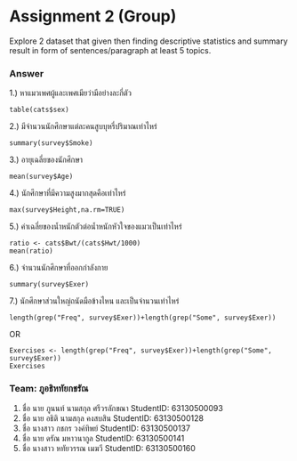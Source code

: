 # Assignment 2 (Group)
Explore 2 dataset that given then finding descriptive statistics and summary result in form of sentences/paragraph at least 5 topics.

### Answer

1.) หาแมวเพศผู้และเพศเมียว่ามีอย่างละกี่ตัว
```{R}
table(cats$sex)
```

2.) มีจำนวนนักศึกษาแต่ละคนสูบบุหรี่ปริมาณเท่าไหร่
```{R}
summary(survey$Smoke)
```

3.) อายุเฉลี่ยของนักศึกษา
```{R}
mean(survey$Age)
```

4.) นักศึกษาที่มีความสูงมากสุดคือเท่าไหร่
```{R}
max(survey$Height,na.rm=TRUE)
```

5.) ค่าเฉลี่ยของน้ำหนักตัวต่อน้ำหนักหัวใจของแมวเป็นเท่าไหร่
```{R}
ratio <- cats$Bwt/(cats$Hwt/1000)
mean(ratio)
```

6.) จำนวนนักศึกษาที่ออกกำลังกาย
```{R}
summary(survey$Exer)
```

7.) นักศึกษาส่วนใหญ่ถนัดมือข้างไหน และเป็นจำนวนเท่าไหร่
```{R}
length(grep("Freq", survey$Exer))+length(grep("Some", survey$Exer))
```
OR
```{R}
Exercises <- length(grep("Freq", survey$Exer))+length(grep("Some", survey$Exer))
Exercises
```

### Team: ภูอธิหทัยกชรัณ

1. ชื่อ นาย ภูนนท์ นามสกุล ศรีวรลักขณา    StudentID: 63130500093
2. ชื่อ นาย อธิติ  นามสกุล คงสบสิน    StudentID: 63130500128
3. ชื่อ นางสาว กชกร วงค์ทิพย์     StudentID: 63130500137
4. ชื่อ นาย ดรัณ มหาวนากูล     StudentID: 63130500141
5. ชื่อ นางสาว หทัยวรรณ เมฆวี     StudentID: 63130500160

